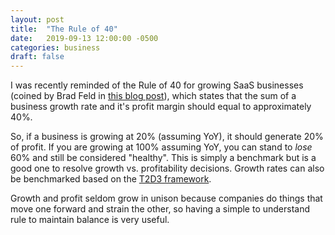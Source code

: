 ```yaml
---
layout: post
title:  "The Rule of 40"
date:   2019-09-13 12:00:00 -0500
categories: business
draft: false
---
```


I was recently reminded of the Rule of 40 for growing SaaS businesses (coined by Brad Feld in [this blog post](https://feld.com/archives/2015/02/rule-40-healthy-saas-company.html)), which states that the sum of a business growth rate and it's profit margin should equal to approximately 40%.

So, if a business is growing at 20% (assuming YoY), it should generate 20% of profit. If you are growing at 100% assuming YoY, you can stand to _lose_ 60% and still be considered "healthy". This is simply a benchmark but is a good one to resolve growth vs. profitability decisions. Growth rates can also be benchmarked based on the [T2D3 framework](https://techcrunch.com/2015/02/01/the-saas-travel-adventure/).

Growth and profit seldom grow in unison because companies do things that move one forward and strain the other, so having a simple to understand rule to maintain balance is very useful.